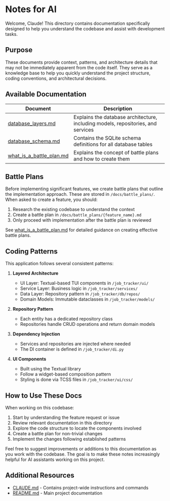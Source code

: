 # Notes for AI

Welcome, Claude! This directory contains documentation specifically designed to help you understand the codebase and assist with development tasks.

## Purpose

These documents provide context, patterns, and architecture details that may not be immediately apparent from the code itself. They serve as a knowledge base to help you quickly understand the project structure, coding conventions, and architectural decisions.

## Available Documentation

| Document | Description |
|----------|-------------|
| [database_layers.md](database_layers.md) | Explains the database architecture, including models, repositories, and services |
| [database_schema.md](database_schema.md) | Contains the SQLite schema definitions for all database tables |
| [what_is_a_battle_plan.md](what_is_a_battle_plan.md) | Explains the concept of battle plans and how to create them |

## Battle Plans

Before implementing significant features, we create battle plans that outline the implementation approach. These are stored in `/docs/battle_plans/`. When asked to create a feature, you should:

1. Research the existing codebase to understand the context
2. Create a battle plan in `/docs/battle_plans/{feature_name}.md`
3. Only proceed with implementation after the battle plan is reviewed

See [what_is_a_battle_plan.md](what_is_a_battle_plan.md) for detailed guidance on creating effective battle plans.

## Coding Patterns

This application follows several consistent patterns:

1. **Layered Architecture**
   - UI Layer: Textual-based TUI components in `/job_tracker/ui/`
   - Service Layer: Business logic in `/job_tracker/services/`
   - Data Layer: Repository pattern in `/job_tracker/db/repos/`
   - Domain Models: Immutable dataclasses in `/job_tracker/models/`

2. **Repository Pattern**
   - Each entity has a dedicated repository class
   - Repositories handle CRUD operations and return domain models

3. **Dependency Injection**
   - Services and repositories are injected where needed
   - The DI container is defined in `/job_tracker/di.py`

4. **UI Components**
   - Built using the Textual library
   - Follow a widget-based composition pattern
   - Styling is done via TCSS files in `/job_tracker/ui/css/`

## How to Use These Docs

When working on this codebase:

1. Start by understanding the feature request or issue
2. Review relevant documentation in this directory
3. Explore the code structure to locate the components involved
4. Create a battle plan for non-trivial changes
5. Implement the changes following established patterns

Feel free to suggest improvements or additions to this documentation as you work with the codebase. The goal is to make these notes increasingly helpful for AI assistants working on this project.

## Additional Resources

- [CLAUDE.md](../../../CLAUDE.md) - Contains project-wide instructions and commands
- [README.md](../../../README.md) - Main project documentation